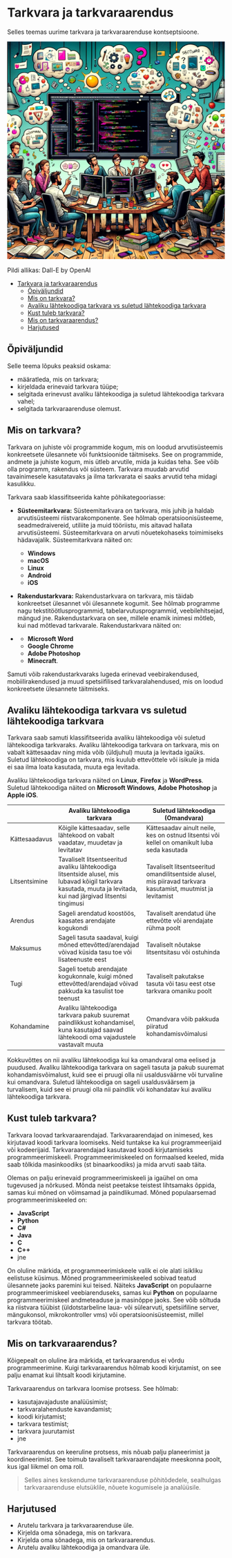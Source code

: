 # Tarkvara ja tarkvaraarendus

Selles teemas uurime tarkvara ja tarkvaraarenduse kontseptsioone.

![Tarkvaraarendus](Software-Development.webp)

Pildi allikas: Dall-E by OpenAI

- [Tarkvara ja tarkvaraarendus](#tarkvara-ja-tarkvaraarendus)
  - [Õpiväljundid](#õpiväljundid)
  - [Mis on tarkvara?](#mis-on-tarkvara)
  - [Avaliku lähtekoodiga tarkvara vs suletud lähtekoodiga tarkvara](#avaliku-lähtekoodiga-tarkvara-vs-suletud-lähtekoodiga-tarkvara)
  - [Kust tuleb tarkvara?](#kust-tuleb-tarkvara)
  - [Mis on tarkvaraarendus?](#mis-on-tarkvaraarendus)
  - [Harjutused](#harjutused)

## Õpiväljundid

Selle teema lõpuks peaksid oskama:
- määratleda, mis on tarkvara;
- kirjeldada erinevaid tarkvara tüüpe;
- selgitada erinevust avaliku lähtekoodiga ja suletud lähtekoodiga tarkvara vahel;
- selgitada tarkvaraarenduse olemust.

## Mis on tarkvara?

Tarkvara on juhiste või programmide kogum, mis on loodud arvutisüsteemis konkreetsete ülesannete või funktsioonide täitmiseks. See on programmide, andmete ja juhiste kogum, mis ütleb arvutile, mida ja kuidas teha. See võib olla programm, rakendus või süsteem. Tarkvara muudab arvutid tavainimesele kasutatavaks ja ilma tarkvarata ei saaks arvutid teha midagi kasulikku.

Tarkvara saab klassifitseerida kahte põhikategooriasse:

- **Süsteemitarkvara:** Süsteemitarkvara on tarkvara, mis juhib ja haldab arvutisüsteemi riistvarakomponente. See hõlmab operatsioonisüsteeme, seadmedraivereid, utiliite ja muid tööriistu, mis aitavad hallata arvutisüsteemi. Süsteemitarkvara on arvuti nõuetekohaseks toimimiseks hädavajalik. Süsteemitarkvara näited on:

  - **Windows**
  - **macOS**
  - **Linux**
  - **Android**
  - **iOS**

- **Rakendustarkvara:** Rakendustarkvara on tarkvara, mis täidab konkreetset ülesannet või ülesannete kogumit. See hõlmab programme nagu tekstitöötlusprogrammid, tabelarvutusprogrammid, veebilehitsejad, mängud jne. Rakendustarkvara on see, millele enamik inimesi mõtleb, kui nad mõtlevad tarkvarale. Rakendustarkvara näited on:
- 
  - **Microsoft Word**
  - **Google Chrome**
  - **Adobe Photoshop**
  - **Minecraft**.

Samuti võib rakendustarkvaraks lugeda erinevad veebirakendused, mobiilirakendused ja muud spetsiifilised tarkvaralahendused, mis on loodud konkreetsete ülesannete täitmiseks.

## Avaliku lähtekoodiga tarkvara vs suletud lähtekoodiga tarkvara

Tarkvara saab samuti klassifitseerida avaliku lähtekoodiga või suletud lähtekoodiga tarkvaraks. Avaliku lähtekoodiga tarkvara on tarkvara, mis on vabalt kättesaadav ning mida võib (üldjuhul) muuta ja levitada igaüks. Suletud lähtekoodiga on tarkvara, mis kuulub ettevõttele või isikule ja mida ei saa ilma loata kasutada, muuta ega levitada.

Avaliku lähtekoodiga tarkvara näited on **Linux**, **Firefox** ja **WordPress**. Suletud lähtekoodiga näited on **Microsoft Windows**, **Adobe Photoshop** ja **Apple iOS**.

|                         | Avaliku lähtekoodiga tarkvara                                   | Suletud lähtekoodiga (Omandvara) |
|-------------------------|----------------------------------------------------------------|----------------|
| Kättesaadavus           | Kõigile kättesaadav, selle lähtekood on vabalt vaadatav, muudetav ja levitatav | Kättesaadav ainult neile, kes on ostnud litsentsi või kellel on omanikult luba seda kasutada |
| Litsentsimine           | Tavaliselt litsentseeritud avaliku lähtekoodiga litsentside alusel, mis lubavad kõigil tarkvara kasutada, muuta ja levitada, kui nad järgivad litsentsi tingimusi | Tavaliselt litsentseeritud omandilitsentside alusel, mis piiravad tarkvara kasutamist, muutmist ja levitamist |
| Arendus                 | Sageli arendatud koostöös, kaasates arendajate kogukondi | Tavaliselt arendatud ühe ettevõtte või arendajate rühma poolt |
| Maksumus                | Sageli tasuta saadaval, kuigi mõned ettevõtted/arendajad võivad küsida tasu toe või lisateenuste eest | Tavaliselt nõutakse litsentsitasu või ostuhinda |
| Tugi                    | Sageli toetub arendajate kogukonnale, kuigi mõned ettevõtted/arendajad võivad pakkuda ka tasulist toe teenust | Tavaliselt pakutakse tasuta või tasu eest otse tarkvara omaniku poolt |
| Kohandamine             | Avaliku lähtekoodiga tarkvara pakub suuremat paindlikkust kohandamisel, kuna kasutajad saavad lähtekoodi oma vajadustele vastavalt muuta | Omandvara võib pakkuda piiratud kohandamisvõimalusi |

Kokkuvõttes on nii avaliku lähtekoodiga kui ka omandvaral oma eelised ja puudused. Avaliku lähtekoodiga tarkvara on sageli tasuta ja pakub suuremat kohandamisvõimalust, kuid see ei pruugi olla nii usaldusväärne või turvaline kui omandvara. Suletud lähtekoodiga on sageli usaldusväärsem ja turvalisem, kuid see ei pruugi olla nii paindlik või kohandatav kui avaliku lähtekoodiga tarkvara.

## Kust tuleb tarkvara?

Tarkvara loovad tarkvaraarendajad. Tarkvaraarendajad on inimesed, kes kirjutavad koodi tarkvara loomiseks. Neid tuntakse ka kui programmeerijaid või kodeerijaid. Tarkvaraarendajad kasutavad koodi kirjutamiseks programmeerimiskeeli. Programmeerimiskeeled on formaalsed keeled, mida saab tõlkida masinkoodiks (st binaarkoodiks) ja mida arvuti saab täita.

Olemas on palju erinevaid programmeerimiskeeli ja igaühel on oma tugevused ja nõrkused. Mõnda neist peetakse teistest lihtsamaks õppida, samas kui mõned on võimsamad ja paindlikumad. Mõned populaarsemad programmeerimiskeeled on:

- **JavaScript**
- **Python**
- **C#**
- **Java**
- **C**
- **C++**
- jne

On oluline märkida, et programmeerimiskeele valik ei ole alati isikliku eelistuse küsimus. Mõned programmeerimiskeeled sobivad teatud ülesannete jaoks paremini kui teised. Näiteks **JavaScript** on populaarne programmeerimiskeel veebiarenduseks, samas kui **Python** on populaarne programmeerimiskeel andmeteaduse ja masinõppe jaoks. See võib sõltuda ka riistvara tüübist (üldotstarbeline laua- või sülearvuti, spetsiifiline server, mängukonsol, mikrokontroller vms) või operatsioonisüsteemist, millel tarkvara töötab.

## Mis on tarkvaraarendus?

Kõigepealt on oluline ära märkida, et tarkvaraarendus ei võrdu programmeerimine. Kuigi tarkvaraarendus hõlmab koodi kirjutamist, on see palju enamat kui lihtsalt koodi kirjutamine.

Tarkvaraarendus on tarkvara loomise protsess. See hõlmab:

- kasutajavajaduste analüüsimist;
- tarkvaralahenduste kavandamist;
- koodi kirjutamist;
- tarkvara testimist;
- tarkvara juurutamist
- jne
  
Tarkvaraarendus on keeruline protsess, mis nõuab palju planeerimist ja koordineerimist. See toimub tavaliselt tarkvaraarendajate meeskonna poolt, kus igal liikmel on oma roll.

> Selles aines keskendume tarkvaraarenduse põhitõdedele, sealhulgas tarkvaraarenduse elutsüklile, nõuete kogumisele ja analüüsile.

## Harjutused

- Arutelu tarkvara ja tarkvaraarenduse üle.
- Kirjelda oma sõnadega, mis on tarkvara.
- Kirjelda oma sõnadega, mis on tarkvaraarendus.
- Arutelu avaliku lähtekoodiga ja omandvara üle.
